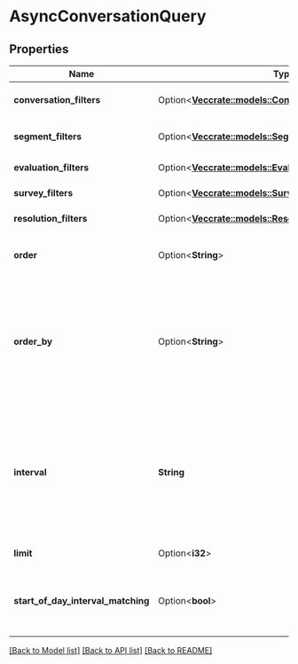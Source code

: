 # AsyncConversationQuery

## Properties

Name | Type | Description | Notes
------------ | ------------- | ------------- | -------------
**conversation_filters** | Option<[**Vec<crate::models::ConversationDetailQueryFilter>**](ConversationDetailQueryFilter.md)> | Filters that target conversation-level data | [optional]
**segment_filters** | Option<[**Vec<crate::models::SegmentDetailQueryFilter>**](SegmentDetailQueryFilter.md)> | Filters that target individual segments within a conversation | [optional]
**evaluation_filters** | Option<[**Vec<crate::models::EvaluationDetailQueryFilter>**](EvaluationDetailQueryFilter.md)> | Filters that target evaluations | [optional]
**survey_filters** | Option<[**Vec<crate::models::SurveyDetailQueryFilter>**](SurveyDetailQueryFilter.md)> | Filters that target surveys | [optional]
**resolution_filters** | Option<[**Vec<crate::models::ResolutionDetailQueryFilter>**](ResolutionDetailQueryFilter.md)> | Filters that target resolutions | [optional]
**order** | Option<**String**> | Sort the result set in ascending/descending order. Default is ascending | [optional]
**order_by** | Option<**String**> | Specify which data element within the result set to use for sorting. The options  to use as a basis for sorting the results: conversationStart, segmentStart, and segmentEnd. If not specified, the default is conversationStart | [optional]
**interval** | **String** | Specifies the date and time range of data being queried. Results will include all conversations that had activity during the interval. Intervals are represented as an ISO-8601 string. For example: YYYY-MM-DDThh:mm:ss/YYYY-MM-DDThh:mm:ss | 
**limit** | Option<**i32**> | Specify number of results to be returned | [optional]
**start_of_day_interval_matching** | Option<**bool**> | Add a filter to only include conversations that started after the beginning of the interval start date (UTC) | [optional]

[[Back to Model list]](../README.md#documentation-for-models) [[Back to API list]](../README.md#documentation-for-api-endpoints) [[Back to README]](../README.md)


